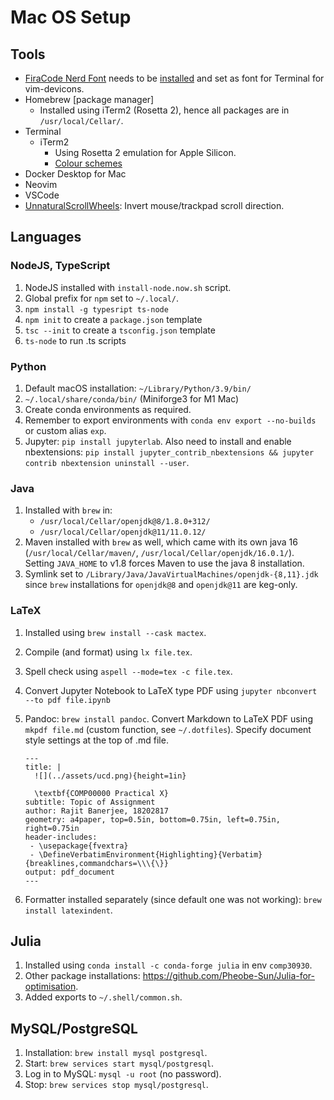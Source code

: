 # Mac OS Setup

## Tools

- [FiraCode Nerd Font](https://github.com/ryanoasis/nerd-fonts/tree/master/patched-fonts/FiraCode/Regular/complete) needs to be [installed](https://github.com/rajitbanerjee/dotfiles/tree/main/fonts) and set as font for Terminal for vim-devicons.
- Homebrew [package manager]
  - Installed using iTerm2 (Rosetta 2), hence all packages are in `/usr/local/Cellar/`.
- Terminal
  - iTerm2
    - Using Rosetta 2 emulation for Apple Silicon.
    - [Colour schemes](https://github.com/mbadolato/iTerm2-Color-Schemes)
- Docker Desktop for Mac
- Neovim
- VSCode
- [UnnaturalScrollWheels](https://github.com/ther0n/UnnaturalScrollWheels): Invert mouse/trackpad scroll direction.

## Languages

### NodeJS, TypeScript

1. NodeJS installed with `install-node.now.sh` script.
2. Global prefix for `npm` set to `~/.local/`.
3. `npm install -g typesript ts-node`
4. `npm init` to create a `package.json` template
5. `tsc --init` to create a `tsconfig.json` template
6. `ts-node` to run .ts scripts

### Python

1.  Default macOS installation: `~/Library/Python/3.9/bin/`
2.  `~/.local/share/conda/bin/` (Miniforge3 for M1 Mac)
3.  Create conda environments as required.
4.  Remember to export environments with `conda env export --no-builds` or custom alias `exp`.
5.  Jupyter: `pip install jupyterlab`. Also need to install and enable nbextensions: `pip install jupyter_contrib_nbextensions && jupyter contrib nbextension uninstall --user`.

### Java

1.  Installed with `brew` in:
    - `/usr/local/Cellar/openjdk@8/1.8.0+312/`
    - `/usr/local/Cellar/openjdk@11/11.0.12/`
2.  Maven installed with `brew` as well, which came with its own java 16 (`/usr/local/Cellar/maven/`, `/usr/local/Cellar/openjdk/16.0.1/`). Setting `JAVA_HOME` to v1.8 forces Maven to use the java 8 installation.
3.  Symlink set to `/Library/Java/JavaVirtualMachines/openjdk-{8,11}.jdk` since `brew` installations for `openjdk@8` and `openjdk@11` are keg-only.

### LaTeX

1.  Installed using `brew install --cask mactex`.
2.  Compile (and format) using `lx file.tex`.
3.  Spell check using `aspell --mode=tex -c file.tex`.
4.  Convert Jupyter Notebook to LaTeX type PDF using `jupyter nbconvert --to pdf file.ipynb`
5.  Pandoc: `brew install pandoc`. Convert Markdown to LaTeX PDF using `mkpdf file.md` (custom function, see `~/.dotfiles`). Specify document style settings at the top of .md file.

    ```
    ---
    title: |
      ![](../assets/ucd.png){height=1in}

      \textbf{COMP00000 Practical X}
    subtitle: Topic of Assignment
    author: Rajit Banerjee, 18202817
    geometry: a4paper, top=0.5in, bottom=0.75in, left=0.75in, right=0.75in
    header-includes:
     - \usepackage{fvextra}
     - \DefineVerbatimEnvironment{Highlighting}{Verbatim}{breaklines,commandchars=\\\{\}}
    output: pdf_document
    ---
    ```

6.  Formatter installed separately (since default one was not working): `brew install latexindent`.

## Julia

1. Installed using `conda install -c conda-forge julia` in env `comp30930`.
2. Other package installations: https://github.com/Pheobe-Sun/Julia-for-optimisation.
3. Added exports to `~/.shell/common.sh`.

## MySQL/PostgreSQL

1. Installation: `brew install mysql postgresql`.
2. Start: `brew services start mysql/postgresql`.
3. Log in to MySQL: `mysql -u root` (no password).
4. Stop: `brew services stop mysql/postgresql`.
